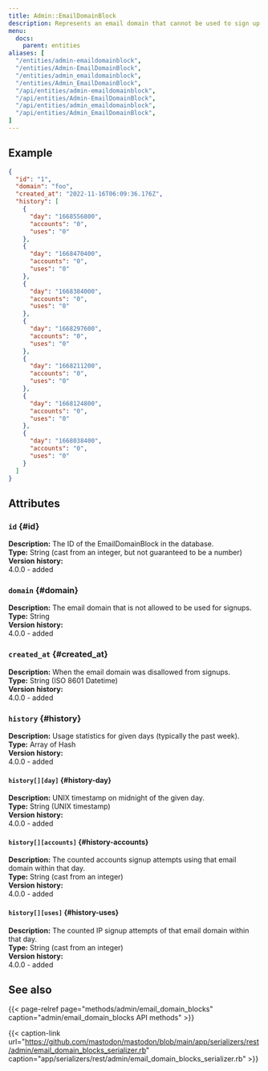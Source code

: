 ```yaml
---
title: Admin::EmailDomainBlock
description: Represents an email domain that cannot be used to sign up.
menu:
  docs:
    parent: entities
aliases: [
  "/entities/admin-emaildomainblock",
  "/entities/Admin-EmailDomainBlock",
  "/entities/admin_emaildomainblock",
  "/entities/Admin_EmailDomainBlock",
  "/api/entities/admin-emaildomainblock",
  "/api/entities/Admin-EmailDomainBlock",
  "/api/entities/admin_emaildomainblock",
  "/api/entities/Admin_EmailDomainBlock",
]
---
```


## Example

```json
{
  "id": "1",
  "domain": "foo",
  "created_at": "2022-11-16T06:09:36.176Z",
  "history": [
    {
      "day": "1668556800",
      "accounts": "0",
      "uses": "0"
    },
    {
      "day": "1668470400",
      "accounts": "0",
      "uses": "0"
    },
    {
      "day": "1668384000",
      "accounts": "0",
      "uses": "0"
    },
    {
      "day": "1668297600",
      "accounts": "0",
      "uses": "0"
    },
    {
      "day": "1668211200",
      "accounts": "0",
      "uses": "0"
    },
    {
      "day": "1668124800",
      "accounts": "0",
      "uses": "0"
    },
    {
      "day": "1668038400",
      "accounts": "0",
      "uses": "0"
    }
  ]
}
```

## Attributes

### `id` {#id}

**Description:** The ID of the EmailDomainBlock in the database.\
**Type:** String (cast from an integer, but not guaranteed to be a number)\
**Version history:**\
4.0.0 - added

### `domain` {#domain}

**Description:** The email domain that is not allowed to be used for signups.\
**Type:** String\
**Version history:**\
4.0.0 - added

### `created_at` {#created_at}

**Description:** When the email domain was disallowed from signups.\
**Type:** String (ISO 8601 Datetime)\
**Version history:**\
4.0.0 - added

### `history` {#history}

**Description:** Usage statistics for given days (typically the past week).\
**Type:** Array of Hash\
**Version history:**\
4.0.0 - added

#### `history[][day]` {#history-day}

**Description:** UNIX timestamp on midnight of the given day.\
**Type:** String (UNIX timestamp)\
**Version history:**\
4.0.0 - added

#### `history[][accounts]` {#history-accounts}

**Description:** The counted accounts signup attempts using that email domain within that day.\
**Type:** String (cast from an integer)\
**Version history:**\
4.0.0 - added

#### `history[][uses]` {#history-uses}

**Description:** The counted IP signup attempts of that email domain within that day.\
**Type:** String (cast from an integer)\
**Version history:**\
4.0.0 - added

## See also

{{< page-relref page="methods/admin/email_domain_blocks" caption="admin/email_domain_blocks API methods" >}}

{{< caption-link url="https://github.com/mastodon/mastodon/blob/main/app/serializers/rest/admin/email_domain_blocks_serializer.rb" caption="app/serializers/rest/admin/email_domain_blocks_serializer.rb" >}}
